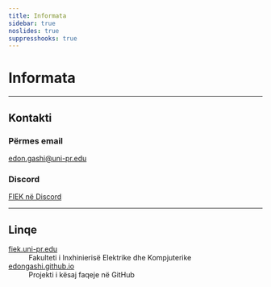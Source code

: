 ```yaml
---
title: Informata
sidebar: true
noslides: true
suppresshooks: true
---
```


# Informata

---

## Kontakti

### Përmes email

edon.gashi@uni-pr.edu

### Discord

[FIEK në Discord](https://discord.gg/83fAWDV5Hq)

---

## Linqe

<dl>
  <dt><a href="https://fiek.uni-pr.edu">fiek.uni-pr.edu</a></dt>
  <dd>Fakulteti i Inxhinierisë Elektrike dhe Kompjuterike</dd>

  <dt><a href="https://github.com/edongashi/edongashi.github.io">edongashi.github.io</a></dt>
  <dd>Projekti i kësaj faqeje në GitHub</dd>
</dl>
